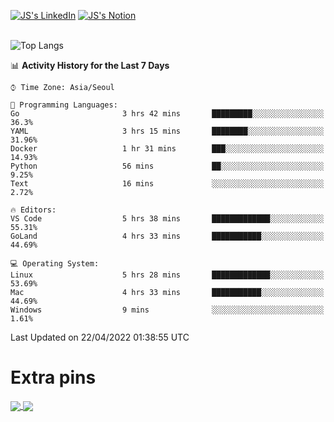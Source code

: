 
[![JS's LinkedIn](https://img.shields.io/badge/LinkedIn-blue?style=for-the-badge&logo=linkedin)](https://www.linkedin.com/in/jaeseung-lee-5a2a32139/) 
[![JS's Notion](https://img.shields.io/badge/Notion-black?style=for-the-badge&logo=notion)](https://bit.ly/ljswiki1) <br><br>
<!-- ![JS's GitHub stats](https://github-readme-stats-lemon-five.vercel.app/api?username=tkxkd0159&hide=contribs,prs,stars,issues&show_icons=true&theme=react&include_all_commits=true)   -->
![Top Langs](https://github-readme-stats-lemon-five.vercel.app/api/top-langs/?username=tkxkd0159&layout=compact&hide=jupyter%20notebook,scss,html,css&langs_count=10)  


<!--START_SECTION:waka-->
📊 **Activity History for the Last 7 Days** 

```text
⌚︎ Time Zone: Asia/Seoul

💬 Programming Languages: 
Go                       3 hrs 42 mins       █████████░░░░░░░░░░░░░░░░   36.3% 
YAML                     3 hrs 15 mins       ████████░░░░░░░░░░░░░░░░░   31.96% 
Docker                   1 hr 31 mins        ███░░░░░░░░░░░░░░░░░░░░░░   14.93% 
Python                   56 mins             ██░░░░░░░░░░░░░░░░░░░░░░░   9.25% 
Text                     16 mins             ░░░░░░░░░░░░░░░░░░░░░░░░░   2.72%

🔥 Editors: 
VS Code                  5 hrs 38 mins       █████████████░░░░░░░░░░░░   55.31% 
GoLand                   4 hrs 33 mins       ███████████░░░░░░░░░░░░░░   44.69%

💻 Operating System: 
Linux                    5 hrs 28 mins       █████████████░░░░░░░░░░░░   53.69% 
Mac                      4 hrs 33 mins       ███████████░░░░░░░░░░░░░░   44.69% 
Windows                  9 mins              ░░░░░░░░░░░░░░░░░░░░░░░░░   1.61%

```


 Last Updated on 22/04/2022 01:38:55 UTC
<!--END_SECTION:waka-->

# Extra pins
<a href="https://github.com/tkxkd0159/go-chain">
  <img align="center" src="https://github-readme-stats-lemon-five.vercel.app/api/pin/?username=tkxkd0159&repo=go-chain&theme=react" />
</a>
<a href="https://github.com/tkxkd0159/dsalgo">
  <img align="center" src="https://github-readme-stats-lemon-five.vercel.app/api/pin/?username=tkxkd0159&repo=dsalgo&theme=react" />
</a>

<!---
- 🔭 I’m currently working on ...
- 🌱 I’m currently learning blockchain and distributed network
- 👯 I’m looking to collaborate on ...
- 🤔 I’m looking for help with ...
- 💬 Ask me about ...
- 📫 How to reach me: ...
- 😄 Pronouns: ...
- ⚡ Fun fact: ...
-->
